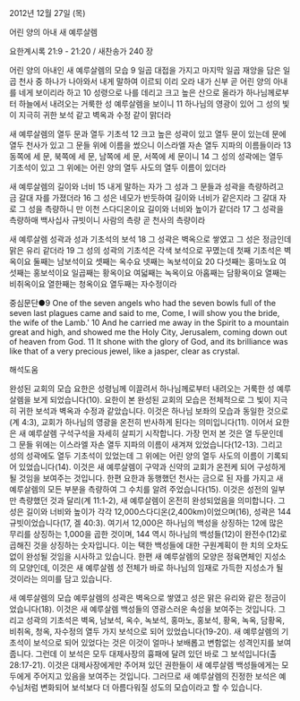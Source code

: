 2012년 12월 27일 (목)

어린 양의 아내 새 예루살렘



요한계시록 21:9 - 21:20 / 새찬송가 240 장


어린 양의 아내인 새 예루살렘의 모습
9 일곱 대접을 가지고 마지막 일곱 재앙을 담은 일곱 천사 중 하나가 나아와서 내게 말하여 이르되 이리 오라 내가 신부 곧 어린 양의 아내를 네게 보이리라 하고 10 성령으로 나를 데리고 크고 높은 산으로 올라가 하나님께로부터 하늘에서 내려오는 거룩한 성 예루살렘을 보이니 11 하나님의 영광이 있어 그 성의 빛이 지극히 귀한 보석 같고 벽옥과 수정 같이 맑더라

새 예루살렘의 열두 문과 열두 기초석
12 크고 높은 성곽이 있고 열두 문이 있는데 문에 열두 천사가 있고 그 문들 위에 이름을 썼으니 이스라엘 자손 열두 지파의 이름들이라 13 동쪽에 세 문, 북쪽에 세 문, 남쪽에 세 문, 서쪽에 세 문이니 14 그 성의 성곽에는 열두 기초석이 있고 그 위에는 어린 양의 열두 사도의 열두 이름이 있더라

새 예루살렘의 길이와 너비 
15 내게 말하는 자가 그 성과 그 문들과 성곽을 측량하려고 금 갈대 자를 가졌더라 16 그 성은 네모가 반듯하여 길이와 너비가 같은지라 그 갈대 자로 그 성을 측량하니 만 이천 스다디온이요 길이와 너비와 높이가 같더라 17 그 성곽을 측량하매 백사십사 규빗이니 사람의 측량 곧 천사의 측량이라

새 예루살렘 성곽과 성과 기초석의 보석 
18 그 성곽은 벽옥으로 쌓였고 그 성은 정금인데 맑은 유리 같더라 19 그 성의 성곽의 기초석은 각색 보석으로 꾸몄는데 첫째 기초석은 벽옥이요 둘째는 남보석이요 셋째는 옥수요 넷째는 녹보석이요 20 다섯째는 홍마노요 여섯째는 홍보석이요 일곱째는 황옥이요 여덟째는 녹옥이요 아홉째는 담황옥이요 열째는 비취옥이요 열한째는 청옥이요 열두째는 자수정이라

중심문단●9 One of the seven angels who had the seven bowls full of the seven last plagues came and said to me, Come, I will show you the bride, the wife of the Lamb.' 10 And he carried me away in the Spirit to a mountain great and high, and showed me the Holy City, Jerusalem, coming down out of heaven from God. 11 It shone with the glory of God, and its brilliance was like that of a very precious jewel, like a jasper, clear as crystal.

해석도움





완성된 교회의 모습
요한은 성령님께 이끌려서 하나님께로부터 내려오는 거룩한 성 예루살렘을 보게 되었습니다(10). 요한이 본 완성된 교회의 모습은 전체적으로 그 빛이 지극히 귀한 보석과 벽옥과 수정과 같았습니다. 이것은 하나님 보좌의 모습과 동일한 것으로(계 4:3), 교회가 하나님의 영광을 온전히 반사하게 된다는 의미입니다(11). 이어서 요한은 새 예루살렘 구석구석을 자세히 살피기 시작합니다. 가장 먼저 본 것은 열 두문인데 그 문들 위에는 이스라엘 자손 열두 지파의 이름이 새겨져 있었습니다(12-13). 그리고 성의 성곽에도 열두 기초석이 있었는데 그 위에는 어린 양의 열두 사도의 이름이 기록되어 있었습니다(14). 이것은 새 예루살렘이 구약과 신약의 교회가 온전케 되어 구성하게 될 것임을 보여주는 것입니다. 한편 요한과 동행했던 천사는 금으로 된 자를 가지고 새 예루살렘의 모든 부분을 측량하여 그 수치를 알려 주었습니다(15). 이것은 성전의 일부만 측량했던 것과 달리(계 11:1-2), 새 예루살렘이 온전히 완성되었음을 의미합니다. 그 성은 길이와 너비와 높이가 각각 12,000스다디온(2,400km)이었으며(16), 성곽은 144규빗이었습니다(17, 겔 40:3). 여기서 12,000은 하나님의 백성을 상징하는 12에 많은 무리를 상징하는 1,000을 곱한 것이며, 144 역시 하나님의 백성들(12)이 완전수(12)로 곱해진 것을 상징하는 숫자입니다. 이는 택한 백성들에 대한 구원계획이 한 치의 오차도 없이 완성될 것임을 시사하고 있습니다. 한편 새 예루살렘의 모양은 정육면체인 지성소의 모양인데, 이것은 새 예루살렘 성 전체가 바로 하나님의 임재로 가득한 지성소가 될 것이라는 의미를 담고 있습니다. 

새 예루살렘의 모습
예루살렘의 성곽은 벽옥으로 쌓였고 성은 맑은 유리와 같은 정금이었습니다(18). 이것은 새 예루살렘 백성들의 영광스러운 속성을 보여주는 것입니다. 그리고 성곽의 기초석은 벽옥, 남보석, 옥수, 녹보석, 홍마노, 홍보석, 황옥, 녹옥, 담황옥, 비취옥, 청옥, 자수정의 열두 가지 보석으로 되어 있었습니다(19-20). 새 예루살렘의 기초석이 보석으로 되어 있었다는 것은 이것이 얼마나 보배롭고 변함없는 성격인지를 보여줍니다. 그런데 이 보석은 모두 대제사장의 흉패에 달려 있던 바로 그 보석입니다(출 28:17-21). 이것은 대제사장에게만 주어져 있던 권한들이 새 예루살렘 백성들에게는 모두에게 주어지고 있음을 보여주는 것입니다. 그러므로 새 예루살렘의 진정한 보석은 예수님처럼 변화되어 보석보다 더 아름다워질 성도의 모습이라고 할 수 있습니다.